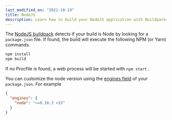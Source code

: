 ```yaml
---
last_modified_on: "2021-10-19"
title: NodeJS
description: Learn how to build your NodeJS application with Buildpacks on Qovery
---
```


The [NodeJS buildpack](https://github.com/heroku/nodejs-npm-buildpack) detects
if your build is Node by looking for a `package.json` file. If found, the build
will execute the following NPM (or Yarn) commands.

```bash
npm install
npm build
```

If no Procfile is found, a web process will be started with `npm start`
.

You can customize the node version using the [engines field](https://docs.npmjs.com/cli/v7/configuring-npm/package-json#engines) of your `package.json`. For example

```json
{
  "engines": {
    "node": ">=0.10.3 <15"
  }
}
```



